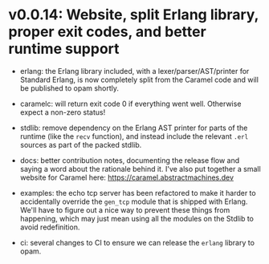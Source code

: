 # v0.0.14: Website, split Erlang library, proper exit codes, and better runtime support

* erlang: the Erlang library included, with a lexer/parser/AST/printer
  for Standard Erlang, is now completely split from the Caramel code and
  will be published to opam shortly.

* caramelc: will return exit code 0 if everything went well. Otherwise
  expect a non-zero status!

* stdlib: remove dependency on the Erlang AST printer for parts of the
  runtime (like the `recv` function), and instead include the relevant
  `.erl` sources as part of the packed stdlib.

* docs: better contribution notes, documenting the release flow and
  saying a word about the rationale behind it. I've also put together a
  small website for Caramel here: https://caramel.abstractmachines.dev

* examples: the echo tcp server has been refactored to make it harder to
  accidentally override the `gen_tcp` module that is shipped with Erlang.
  We'll have to figure out a nice way to prevent these things from
  happening, which may just mean using all the modules on the Stdlib to
  avoid redefinition.

* ci: several changes to CI to ensure we can release the `erlang`
  library to opam.
